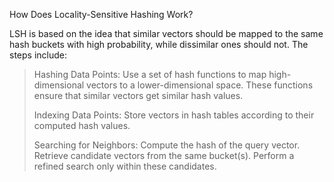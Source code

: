 How Does Locality-Sensitive Hashing Work?

LSH is based on the idea that similar vectors should be mapped to the same hash buckets with high probability, while dissimilar ones should not. The steps include:

>    Hashing Data Points:
        Use a set of hash functions to map high-dimensional vectors to a lower-dimensional space.
        These functions ensure that similar vectors get similar hash values.
>
>    Indexing Data Points:
        Store vectors in hash tables according to their computed hash values.
>
>    Searching for Neighbors:
        Compute the hash of the query vector.
        Retrieve candidate vectors from the same bucket(s).
        Perform a refined search only within these candidates.
